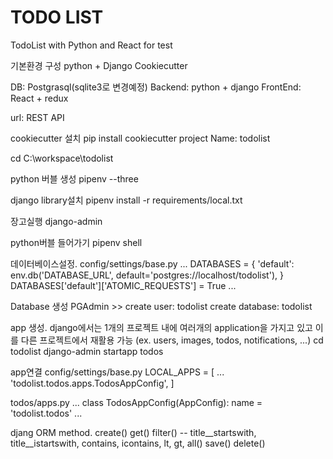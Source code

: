# TODO LIST

TodoList with Python and React for test

기본환경 구성
python + Django
Cookiecutter

DB: Postgrasql(sqlite3로 변경예정)
Backend: python + django
FrontEnd: React + redux

url: REST API


cookiecutter 설치
pip install cookiecutter
project Name: todolist

cd C:\workspace\todolist

python 버블 생성
pipenv --three

django library설치 
pipenv install -r requirements/local.txt


장고실행
django-admin

python버블 들어가기
pipenv shell


데이터베이스설정.
config/settings/base.py
    ...
    DATABASES = {
        'default': env.db('DATABASE_URL', default='postgres://localhost/todolist'),
    }
    DATABASES['default']['ATOMIC_REQUESTS'] = True
    ...

Database 생성
PGAdmin >> 
create user: todolist
create database: todolist


app 생성.
django에서는 1개의 프로젝트 내에 여러개의 application을 가지고 있고 이를 다른 프로젝트에서 재활용 가능
(ex. users, images, todos, notifications, ...) 
cd todolist
django-admin startapp todos


app연결
config/settings/base.py
    LOCAL_APPS = [
        ...
        'todolist.todos.apps.TodosAppConfig',
    ]

todos/apps.py
    ...
    class TodosAppConfig(AppConfig):
        name = 'todolist.todos'
    ...

djang ORM method.
create()
get()
filter()  -- title__startswith, title__istartswith, contains, icontains, lt, gt, 
all()
save()
delete()
